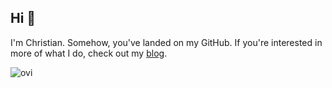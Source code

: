 ## Hi 👋

I'm Christian. Somehow, you've landed on my GitHub. If you're interested in more of what I do, check out my [blog](https://chrisdalvit.github.io/).

<img src="https://github-readme-stats.vercel.app/api/top-langs?username=chrisdalvit&show_icons=true&locale=en&layout=compact&hide=language1" alt="ovi" />
<!--
**chrisdalvit/chrisdalvit** is a ✨ _special_ ✨ repository because its `README.md` (this file) appears on your GitHub profile.

Here are some ideas to get you started:

- 🔭 I’m currently working on ...
- 🌱 I’m currently learning ...
- 👯 I’m looking to collaborate on ...
- 🤔 I’m looking for help with ...
- 💬 Ask me about ...
- 📫 How to reach me: ...
- 😄 Pronouns: ...
- ⚡ Fun fact: ...
-->
